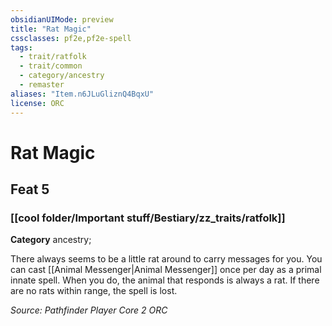 ```yaml
---
obsidianUIMode: preview
title: "Rat Magic"
cssclasses: pf2e,pf2e-spell
tags:
  - trait/ratfolk
  - trait/common
  - category/ancestry
  - remaster
aliases: "Item.n6JLuGliznQ4BqxU"
license: ORC
---
```

# Rat Magic
## Feat 5
### [[cool folder/Important stuff/Bestiary/zz_traits/ratfolk]]

**Category** ancestry; 




There always seems to be a little rat around to carry messages for you. You can cast [[Animal Messenger|Animal Messenger]] once per day as a primal innate spell. When you do, the animal that responds is always a rat. If there are no rats within range, the spell is lost.

*Source: Pathfinder Player Core 2*
*ORC*